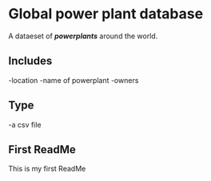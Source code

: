 # Global power plant database
A dataeset of ***powerplants*** around the world.
## Includes
-location
-name of powerplant
-owners
## Type
-a csv file
## First ReadMe
This is my first ReadMe
